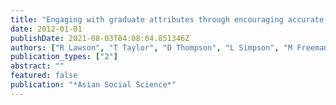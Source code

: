 ```yaml
---
title: "Engaging with graduate attributes through encouraging accurate student self-assessment"
date: 2012-01-01
publishDate: 2021-08-03T04:08:04.851346Z
authors: ["R Lawson", "T Taylor", "D Thompson", "L Simpson", "M Freeman", "L Treleaven", " ..."]
publication_types: ["2"]
abstract: ""
featured: false
publication: "*Asian Social Science*"
---
```


